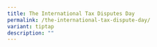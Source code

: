 ```yaml
---
title: The International Tax Disputes Day
permalink: /the-international-tax-dispute-day/
variant: tiptap
description: ""
---
```

<h2></h2>
<p></p>
<p></p>
<p></p>
